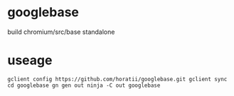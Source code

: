 # googlebase
build chromium/src/base standalone

# useage
`
gclient config https://github.com/horatii/googlebase.git
gclient sync
cd googlebase
gn gen out
ninja -C out googlebase
`
